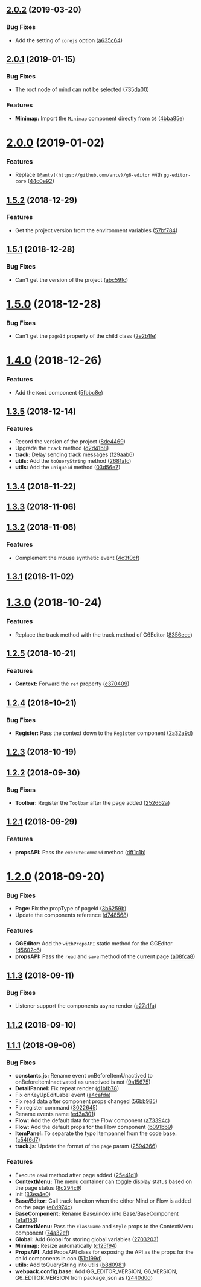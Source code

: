 ## [2.0.2](https://github.com/gaoli/GGEditor/compare/2.0.1...2.0.2) (2019-03-20)


### Bug Fixes

* Add the setting of `corejs` option ([a635c64](https://github.com/gaoli/GGEditor/commit/a635c64))



## [2.0.1](https://github.com/gaoli/GGEditor/compare/2.0.0...2.0.1) (2019-01-15)


### Bug Fixes

* The root node of mind can not be selected ([735da00](https://github.com/gaoli/GGEditor/commit/735da00))


### Features

* **Minimap:** Import the `Minimap` component directly from `G6` ([4bba85e](https://github.com/gaoli/GGEditor/commit/4bba85e))



# [2.0.0](https://github.com/gaoli/GGEditor/compare/1.5.2...2.0.0) (2019-01-02)


### Features

* Replace `[@antv](https://github.com/antv)/g6-editor` with `gg-editor-core` ([44c0e92](https://github.com/gaoli/GGEditor/commit/44c0e92))



## [1.5.2](https://github.com/gaoli/GGEditor/compare/1.5.1...1.5.2) (2018-12-29)


### Features

* Get the project version from the environment variables ([57bf784](https://github.com/gaoli/GGEditor/commit/57bf784))



## [1.5.1](https://github.com/gaoli/GGEditor/compare/1.5.0...1.5.1) (2018-12-28)


### Bug Fixes

* Can't get the version of the project ([abc59fc](https://github.com/gaoli/GGEditor/commit/abc59fc))



# [1.5.0](https://github.com/gaoli/GGEditor/compare/1.4.0...1.5.0) (2018-12-28)


### Bug Fixes

* Can't get the `pageId` property of the child class ([2e2b1fe](https://github.com/gaoli/GGEditor/commit/2e2b1fe))



# [1.4.0](https://github.com/gaoli/GGEditor/compare/1.3.5...1.4.0) (2018-12-26)


### Features

* Add the `Koni` component ([5fbbc8e](https://github.com/gaoli/GGEditor/commit/5fbbc8e))



## [1.3.5](https://github.com/gaoli/GGEditor/compare/1.3.4...1.3.5) (2018-12-14)


### Features

* Record the version of the project ([8de4469](https://github.com/gaoli/GGEditor/commit/8de4469))
* Upgrade the `track` method ([d2d41b8](https://github.com/gaoli/GGEditor/commit/d2d41b8))
* **track:** Delay sending track messages ([f29aab6](https://github.com/gaoli/GGEditor/commit/f29aab6))
* **utils:** Add the `toQueryString` method ([2681afc](https://github.com/gaoli/GGEditor/commit/2681afc))
* **utils:** Add the `uniqueId` method ([03d56e7](https://github.com/gaoli/GGEditor/commit/03d56e7))



## [1.3.4](https://github.com/gaoli/GGEditor/compare/1.3.3...1.3.4) (2018-11-22)



## [1.3.3](https://github.com/gaoli/GGEditor/compare/1.3.2...1.3.3) (2018-11-06)



## [1.3.2](https://github.com/gaoli/GGEditor/compare/1.3.1...1.3.2) (2018-11-06)


### Features

* Complement the mouse synthetic event ([4c3f0cf](https://github.com/gaoli/GGEditor/commit/4c3f0cf))



## [1.3.1](https://github.com/gaoli/GGEditor/compare/1.3.0...1.3.1) (2018-11-02)



# [1.3.0](https://github.com/gaoli/GGEditor/compare/1.2.5...1.3.0) (2018-10-24)


### Features

* Replace the track method with the track method of G6Editor ([8356eee](https://github.com/gaoli/GGEditor/commit/8356eee))



## [1.2.5](https://github.com/gaoli/GGEditor/compare/1.2.4...1.2.5) (2018-10-21)


### Features

* **Context:** Forward the `ref` property ([c370409](https://github.com/gaoli/GGEditor/commit/c370409))



## [1.2.4](https://github.com/gaoli/GGEditor/compare/1.2.3...1.2.4) (2018-10-21)


### Bug Fixes

* **Register:** Pass the context down to the `Register` component ([2a32a9d](https://github.com/gaoli/GGEditor/commit/2a32a9d))



## [1.2.3](https://github.com/gaoli/GGEditor/compare/1.2.2...1.2.3) (2018-10-19)



## [1.2.2](https://github.com/gaoli/GGEditor/compare/1.2.1...1.2.2) (2018-09-30)


### Bug Fixes

* **Toolbar:** Register the `Toolbar` after the page added ([252662a](https://github.com/gaoli/GGEditor/commit/252662a))



## [1.2.1](https://github.com/gaoli/GGEditor/compare/1.2.0...1.2.1) (2018-09-29)


### Features

* **propsAPI:** Pass the `executeCommand` method ([dff1c1b](https://github.com/gaoli/GGEditor/commit/dff1c1b))



# [1.2.0](https://github.com/gaoli/GGEditor/compare/1.1.3...1.2.0) (2018-09-20)


### Bug Fixes

* **Page:** Fix the propType of pageId ([3b6259b](https://github.com/gaoli/GGEditor/commit/3b6259b))
* Update the components reference ([d748568](https://github.com/gaoli/GGEditor/commit/d748568))


### Features

* **GGEditor:** Add the `withPropsAPI` static method for the GGEditor ([d5602c6](https://github.com/gaoli/GGEditor/commit/d5602c6))
* **propsAPI:** Pass the `read` and `save` method of the current page ([a08fca8](https://github.com/gaoli/GGEditor/commit/a08fca8))



## [1.1.3](https://github.com/gaoli/GGEditor/compare/1.1.2...1.1.3) (2018-09-11)


### Bug Fixes

* Listener support the components async render ([a27a1fa](https://github.com/gaoli/GGEditor/commit/a27a1fa))



## [1.1.2](https://github.com/gaoli/GGEditor/compare/1.1.1...1.1.2) (2018-09-10)



## [1.1.1](https://github.com/gaoli/GGEditor/compare/33ea4e0...1.1.1) (2018-09-06)


### Bug Fixes

* **constants.js:** Rename event onBeforeItemUnactived to onBeforeItemInactivated as unactived is not ([9a15675](https://github.com/gaoli/GGEditor/commit/9a15675))
* **DetailPannel:** Fix repeat render ([d1bfb78](https://github.com/gaoli/GGEditor/commit/d1bfb78))
* Fix onKeyUpEditLabel event ([a4cafda](https://github.com/gaoli/GGEditor/commit/a4cafda))
* Fix read data after component props changed ([56bb985](https://github.com/gaoli/GGEditor/commit/56bb985))
* Fix register command ([3022645](https://github.com/gaoli/GGEditor/commit/3022645))
* Rename events name ([ed3a301](https://github.com/gaoli/GGEditor/commit/ed3a301))
* **Flow:** Add the default data for the Flow component ([a73394c](https://github.com/gaoli/GGEditor/commit/a73394c))
* **Flow:** Add the default props for the Flow component ([b091bb9](https://github.com/gaoli/GGEditor/commit/b091bb9))
* **ItemPanel:** To separate the typo Itempannel from the code base. ([c54f6d7](https://github.com/gaoli/GGEditor/commit/c54f6d7))
* **track.js:** Update the format of the `page` param ([2594366](https://github.com/gaoli/GGEditor/commit/2594366))


### Features

* Execute `read` method after page added ([25e41d1](https://github.com/gaoli/GGEditor/commit/25e41d1))
* **ContextMenu:** The menu container can toggle display status based on the page status ([8c294c9](https://github.com/gaoli/GGEditor/commit/8c294c9))
* Init ([33ea4e0](https://github.com/gaoli/GGEditor/commit/33ea4e0))
* **Base/Editor:** Call track funciton when the either Mind or Flow is added on the page ([e0d974c](https://github.com/gaoli/GGEditor/commit/e0d974c))
* **BaseComponent:** Rename Base/index into Base/BaseComponent ([e1af153](https://github.com/gaoli/GGEditor/commit/e1af153))
* **ContextMenu:** Pass the `className` and `style` props to the ContextMenu component ([74a32ef](https://github.com/gaoli/GGEditor/commit/74a32ef))
* **Global:** Add Global for storing global variables ([2703203](https://github.com/gaoli/GGEditor/commit/2703203))
* **Minimap:** Resize automatically ([c125f94](https://github.com/gaoli/GGEditor/commit/c125f94))
* **PropsAPI:** Add PropsAPI class for exposing the API as the props for the child components in con ([51b199d](https://github.com/gaoli/GGEditor/commit/51b199d))
* **utils:** Add toQueryString into utils ([b8d0981](https://github.com/gaoli/GGEditor/commit/b8d0981))
* **webpack.config.base:** Add GG_EDITOR_VERSION, G6_VERSION, G6_EDITOR_VERSION from package.json as ([2440d0d](https://github.com/gaoli/GGEditor/commit/2440d0d))



